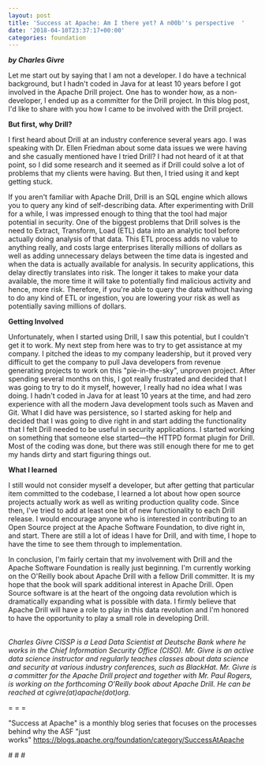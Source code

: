 ```yaml
---
layout: post
title: 'Success at Apache: Am I there yet? A n00b''s perspective  '
date: '2018-04-10T23:37:17+00:00'
categories: foundation
---
```

<div><strong><em>by Charles Givre</em></strong></div> 
  <div> 
    <p>Let me start out by saying that I am not a developer. I do have a technical background, but I hadn't coded in Java for at least 10 years before I got involved in the Apache Drill project. One has to wonder how, as a non-developer, I ended up as a committer for the Drill project. In this blog post, I'd like to share with you how I came to be involved with the Drill project.</p> 
  </div> 
  <div> 
    <p><strong>But first, why Drill?</strong></p> 
    <p>I first heard about Drill at an industry conference several years ago. I was speaking with Dr. Ellen Friedman about some data issues we were having and she casually mentioned have I tried Drill? I had not heard of it at that point, so I did some research and it seemed as if Drill could solve a lot of problems that my clients were having. But then, I tried using it and kept getting stuck.&nbsp;&nbsp;</p> 
    <p>If you aren't familiar with Apache Drill, Drill is an SQL engine which allows you to query any kind of self-describing data. After experimenting with Drill for a while, I was impressed enough to thing that the tool had major potential in security. One of the biggest problems that Drill solves is the need to Extract, Transform, Load (ETL) data into an analytic tool before actually doing analysis of that data. This ETL process adds no value to anything really, and costs large enterprises literally millions of dollars as well as adding unnecessary delays between the time data is ingested and when the data is actually available for analysis. In security applications, this delay directly translates into risk. The longer it takes to make your data available, the more time it will take to potentially find malicious activity and hence, more risk. Therefore, if you're able to query the data without having to do any kind of ETL or ingestion, you are lowering your risk as well as potentially saving millions of dollars.</p> 
    <p><strong>Getting Involved</strong></p> 
    <p>Unfortunately, when I started using Drill, I saw this potential, but I couldn't get it to work. My next step from here was to try to get assistance at my company. I pitched the ideas to my company leadership, but it proved very difficult to get the company to pull Java developers from revenue generating projects to work on this &quot;pie-in-the-sky&quot;, unproven project. After spending several months on this, I got really frustrated and decided that I was going to try to do it myself, however, I really had no idea what I was doing. I hadn't coded in Java for at least 10 years at the time, and had zero experience with all the modern Java development tools such as Maven and Git. What I did have was persistence, so I started asking for help and decided that I was going to dive right in and start adding the functionality that I felt Drill needed to be useful in security applications. I started working on something that someone else started—the HTTPD format plugin for Drill. Most of the coding was done, but there was still enough there for me to get my hands dirty and start figuring things out.</p> 
    <p><strong>What I learned</strong></p> 
    <p><strong></strong>I still would not consider myself a developer, but after getting that particular item committed to the codebase, I learned a lot about how open source projects actually work as well as writing production quality code. Since then, I've tried to add at least one bit of new functionality to each Drill release. I would encourage anyone who is interested in contributing to an Open Source project at the Apache Software Foundation, to dive right in, and start. There are still a lot of ideas I have for Drill, and with time, I hope to have the time to see them through to implementation.</p> 
    <p>In conclusion, I'm fairly certain that my involvement with Drill and the Apache Software Foundation is really just beginning. I'm currently working on the O'Reilly book about Apache Drill with a fellow Drill committer. It is my hope that the book will spark additional interest in Apache Drill. Open Source software is at the heart of the ongoing data revolution which is dramatically expanding what is possible with data. I firmly believe that Apache Drill will have a role to play in this data revolution and I'm honored to have the opportunity to play a small role in developing Drill.<br /><br /></p> 
    <p><em>Charles Givre CISSP is a Lead Data Scientist at Deutsche Bank where he works in the Chief Information Security Office (CISO). Mr. Givre is an active data science instructor and regularly teaches classes about data science and security at various industry conferences, such as BlackHat. Mr. Givre is a committer for the Apache Drill project and together with Mr. Paul Rogers, is working on the forthcoming O’Reilly book about Apache Drill.&nbsp;He can be reached at cgivre(at)apache(dot)org.&nbsp;&nbsp;</em></p> 
    <p>= = =</p> 
    <p>&quot;Success at Apache&quot; is a monthly blog series that focuses on the processes behind why the ASF &quot;just works&quot;&nbsp;<a href="https://blogs.apache.org/foundation/category/SuccessAtApache">https://blogs.apache.org/foundation/category/SuccessAtApache</a></p> 
    <p># # #</p> 
  </div>
